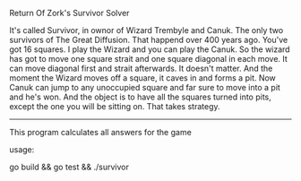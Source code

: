 Return Of Zork's Survivor Solver

It's called Survivor, in ownor of Wizard Trembyle and Canuk.
The only two survivors of The Great Diffusion.
That happend over 400 years ago.
You've got 16 squares.
I play the Wizard and you can play the Canuk.
So the wizard has got to move one square strait and one square diagonal in each move.
It can move diagonal first and strait afterwards.
It doesn't matter.
And the moment the Wizard moves off a square, it caves in and forms a pit.
Now Canuk can jump to any unoccupied square and far sure to move into a pit and he's won.
And the object is to have all the squares turned into pits, except the one you will be sitting on.
That takes strategy.

--------------------------

This program calculates all answers for the game

usage:

go build && go test && ./survivor